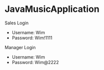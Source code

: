 # JavaMusicApplication

Sales Login

- Username: Wim
- Password: Wim!1111

Manager Login

- Username: Wim
- Password: Wim@2222